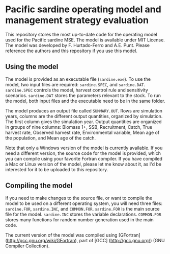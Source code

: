 Pacific sardine operating model and management strategy evaluation
==========================================================================================

This repository stores the most up-to-date code for the operating model used for the Pacific sardine MSE. The model is available under MIT License. The model was developed by F. Hurtado-Ferro and A.E. Punt. Please reference the authors and this repository if you use this model.

Using the model
-----------------
The model is provided as an executable file (`sardine.exe`). To use the model, two input files are required: `sardine.SPEC`, and `sardine.DAT`. `sardine.SPEC` controls the model, harvest control rule and sensitivity scenarios. `sardine.DAT` stores the parameters relevant to the stock. To run the model, both input files and the executable need to be in the same folder.

The model produces an output file called `SUMMARY.OUT`. Rows are simulation years, columns are the different output quantities, organized by simulation. The first column gives the simulation year. Output quantities are organized in groups of nine columns: Biomass 1+, SSB, Recruitment, Catch, True harvest rate, Observed harvest rate, Environmental variable, Mean age of the population, and Mean age of the catch. 

Note that only a Windows version of the model is currently available. If you need a different version, the source code for the model is provided, which you can compile using your favorite Fortran compiler. If you have compiled a Mac or Linux version of the model, please let me know about it, as I'd be interested for it to be uploaded to this repository. 

Compiling the model
---------------------
If you need to make changes to the source file, or want to compile the model to be used on a different operating system, you will need three files: `sardine.FOR`, `sardine.INC`, and `COMMON.FOR`. `sardine.FOR` is the main source file for the model. `sardine.INC` stores the variable declarations. `COMMON.FOR` stores many functions for random number generation used in the main code. 

The current version of the model was compiled using [GFortran] (http://gcc.gnu.org/wiki/GFortran), part of [GCC] (http://gcc.gnu.org/) (GNU Compiler Collection).

